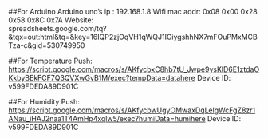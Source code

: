 ##For Arduino
Arduino uno’s ip : 192.168.1.8
Wifi mac addr: 0x08 0x00 0x28 0x58 0x8C 0x7A
Website:  
spreadsheets.google.com/tq?&tqx=out:html&tq=&key=16IQP2zjOqVH1qWQJ1IGiygshhNX7mFOuPMxMCBTza-c&gid=530749950

##For Temperature
Push:
https://script.google.com/macros/s/AKfycbxC8hb7tU_Jwpe9ysKlD6E1ztdaOKkbyBEkFCF7Q3QVXwGvB1M/exec?tempData=datahere
Device ID:
v599FDEDA89D901C

##For Humidity
Push:
https://script.google.com/macros/s/AKfycbwUgyOMwaxDqLelgWcFgZ8zr1ANau_iHAJ2naa1T4AmHp4xqlw5/exec?humiData=humihere
Device ID:
v599FDEDA89D901C
